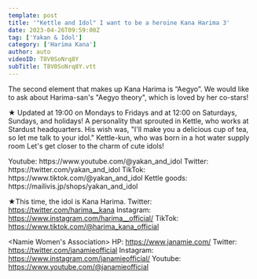```yaml
---
template: post
title: '"Kettle and Idol" I want to be a heroine Kana Harima 3'
date: 2023-04-26T09:59:00Z
tag: ['Yakan & Idol']
category: ['Harima Kana']
author: auto 
videoID: T8V0SoNrq8Y
subTitle: T8V0SoNrq8Y.vtt
---
```

The second element that makes up Kana Harima is “Aegyo”.
We would like to ask about Harima-san's "Aegyo theory", which is loved by her co-stars!

★ Updated at 19:00 on Mondays to Fridays and at 12:00 on Saturdays, Sundays, and holidays!
A personality that sprouted in Kettle, who works at Stardust headquarters.
His wish was, "I'll make you a delicious cup of tea, so let me talk to your idol."
Kettle-kun, who was born in a hot water supply room
Let's get closer to the charm of cute idols!

<Kettle and Idol>
Youtube: https://www.youtube.com/@yakan_and_idol
Twitter: https://twitter.com/yakan_and_idol
TikTok: https://www.tiktok.com/@yakan_and_idol
Kettle goods: https://mailivis.jp/shops/yakan_and_idol

★This time, the idol is Kana Harima.
<Harima Kana>
Twitter: https://twitter.com/harima__kana
Instagram: https://www.instagram.com/harima__official/
TikTok: https://www.tiktok.com/@harima_kana_official

<Namie Women's Association>
HP: https://www.janamie.com/
Twitter: https://twitter.com/janamieofficial
Instagram: https://www.instagram.com/janamieofficial/
Youtube: https://www.youtube.com/@janamieofficial